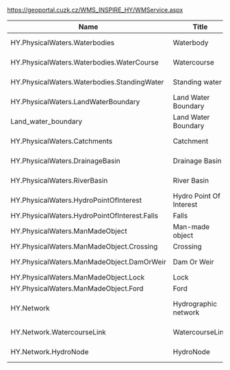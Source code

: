https://geoportal.cuzk.cz/WMS_INSPIRE_HY/WMService.aspx

|Name|Title|Abstract|
|--|--|--|
|HY.PhysicalWaters.Waterbodies|Waterbody|Skupina Waterbody|
|HY.PhysicalWaters.Waterbodies.WaterCourse|Watercourse|Vrstva Watercourse|
|HY.PhysicalWaters.Waterbodies.StandingWater|Standing water|Vrstva Standing water|
|HY.PhysicalWaters.LandWaterBoundary|Land Water Boundary|Skupina Land water boundary|
|Land_water_boundary|Land Water Boundary|Vrstva Land Water Boundary|
|HY.PhysicalWaters.Catchments|Catchment|Skupina Catchment|
|HY.PhysicalWaters.DrainageBasin|Drainage Basin|Vrstva Drainage Basin|
|HY.PhysicalWaters.RiverBasin|River Basin|Vrstva River Basin|
|HY.PhysicalWaters.HydroPointOfInterest|Hydro Point Of Interest|Skupina Hydro Point Of Interest|
|HY.PhysicalWaters.HydroPointOfInterest.Falls|Falls|Vrstva Falls|
|HY.PhysicalWaters.ManMadeObject|Man-made object|Skupina Man-made object|
|HY.PhysicalWaters.ManMadeObject.Crossing|Crossing|Vrstva Crossing|
|HY.PhysicalWaters.ManMadeObject.DamOrWeir|Dam Or Weir|Vrstva Dam Or Weir|
|HY.PhysicalWaters.ManMadeObject.Lock|Lock|Vrstva Lock|
|HY.PhysicalWaters.ManMadeObject.Ford|Ford|Vrstva Ford|
|HY.Network|Hydrographic network|Skupina Hydrographic network|
|HY.Network.WatercourseLink|WatercourseLink|Vrstva WatercourseLink|
|HY.Network.HydroNode|HydroNode|Vrstva HydroNode|
